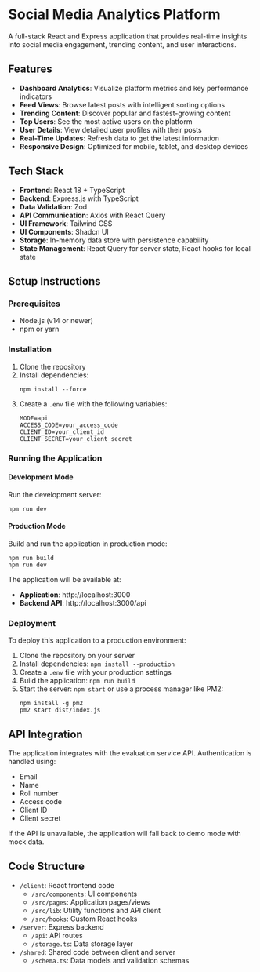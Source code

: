# Social Media Analytics Platform

A full-stack React and Express application that provides real-time insights into social media engagement, trending content, and user interactions.

## Features

- **Dashboard Analytics**: Visualize platform metrics and key performance indicators
- **Feed Views**: Browse latest posts with intelligent sorting options
- **Trending Content**: Discover popular and fastest-growing content
- **Top Users**: See the most active users on the platform
- **User Details**: View detailed user profiles with their posts
- **Real-Time Updates**: Refresh data to get the latest information
- **Responsive Design**: Optimized for mobile, tablet, and desktop devices

## Tech Stack

- **Frontend**: React 18 + TypeScript
- **Backend**: Express.js with TypeScript
- **Data Validation**: Zod
- **API Communication**: Axios with React Query
- **UI Framework**: Tailwind CSS
- **UI Components**: Shadcn UI
- **Storage**: In-memory data store with persistence capability
- **State Management**: React Query for server state, React hooks for local state

## Setup Instructions

### Prerequisites

- Node.js (v14 or newer)
- npm or yarn

### Installation

1. Clone the repository
2. Install dependencies:
   ```
   npm install --force
   ```
3. Create a `.env` file with the following variables:
   ```
   MODE=api
   ACCESS_CODE=your_access_code
   CLIENT_ID=your_client_id
   CLIENT_SECRET=your_client_secret
   ```

### Running the Application

#### Development Mode
Run the development server:
```
npm run dev
```

#### Production Mode
Build and run the application in production mode:
```
npm run build
npm run dev
```

The application will be available at:
- **Application**: http://localhost:3000
- **Backend API**: http://localhost:3000/api

### Deployment

To deploy this application to a production environment:

1. Clone the repository on your server
2. Install dependencies: `npm install --production`
3. Create a `.env` file with your production settings
4. Build the application: `npm run build`
5. Start the server: `npm start` or use a process manager like PM2:
   ```
   npm install -g pm2
   pm2 start dist/index.js
   ```

## API Integration

The application integrates with the evaluation service API. Authentication is handled using:
- Email
- Name
- Roll number
- Access code
- Client ID
- Client secret

If the API is unavailable, the application will fall back to demo mode with mock data.

## Code Structure

- `/client`: React frontend code
  - `/src/components`: UI components
  - `/src/pages`: Application pages/views
  - `/src/lib`: Utility functions and API client
  - `/src/hooks`: Custom React hooks
- `/server`: Express backend
  - `/api`: API routes
  - `/storage.ts`: Data storage layer
- `/shared`: Shared code between client and server
  - `/schema.ts`: Data models and validation schemas
